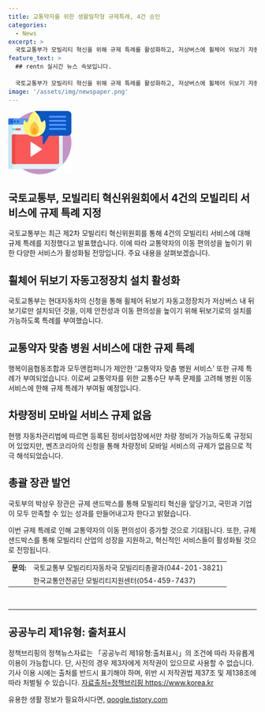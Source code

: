 ```yaml
---
title: 교통약자를 위한 생활밀착형 규제특례, 4건 승인
categories:
  - News
excerpt: >
  국토교통부가 모빌리티 혁신을 위해 규제 특례를 활성화하고, 저상버스에 휠체어 뒤보기 자동고정장치 설치도 가능하게 했다. 또한, 교통약자를 위한 병원 이동 서비스와 차량정비 모바일 서비스에도 규제 특례가 부여되었다. 규제 샌드박스를 통해 모빌리티 혁신을 촉진하고, 국민과 기업이 모두 만족하는 성과를 만들기 위해 노력하고 있다. (정책브리핑 기사 출처: www.korea.kr)
feature_text: >
  ## rentn 실시간 뉴스 속보입니다.

  국토교통부가 모빌리티 혁신을 위해 규제 특례를 활성화하고, 저상버스에 휠체어 뒤보기 자동고정장치 설치도 가능하게 했다. 또한, 교통약자를 위한 병원 이동 서비스와 차량정비 모바일 서비스에도 규제 특례가 부여되었다. 규제 샌드박스를 통해 모빌리티 혁신을 촉진하고, 국민과 기업이 모두 만족하는 성과를 만들기 위해 노력하고 있다. (정책브리핑 기사 출처: www.korea.kr)
image: '/assets/img/newspaper.png'
---
```


<p><img src="/assets/img/news.png" alt="rentncar 속보" /></p>

<h2>국토교통부, 모빌리티 혁신위원회에서 4건의 모빌리티 서비스에 규제 특례 지정</h2>

<p data-ke-size="size16"></p>

<p>국토교통부는 최근 제2차 모빌리티 혁신위원회를 통해 4건의 모빌리티 서비스에 대해 규제 특례를 지정했다고 발표했습니다. 이에 따라 교통약자의 이동 편의성을 높이기 위한 다양한 서비스가 활성화될 전망입니다. 주요 내용을 살펴보겠습니다.</p>

<h2 data-ke-size="size26">휠체어 뒤보기 자동고정장치 설치 활성화</h2>

<p>국토교통부는 현대자동차의 신청을 통해 휠체어 뒤보기 자동고정장치가 저상버스 내 뒤보기로만 설치되던 것을, 이제 안전성과 이동 편의성을 높이기 위해 뒤보기로의 설치를 가능하도록 특례를 부여했습니다.</p>

<h2 data-ke-size="size26">교통약자 맞춤 병원 서비스에 대한 규제 특례</h2>

<p>행복이음협동조합과 모두앤컴퍼니가 제안한 '교통약자 맞춤 병원 서비스' 또한 규제 특례가 부여되었습니다. 이로써 교통약자를 위한 교통수단 부족 문제를 고려해 병원 이동 서비스에 한해 규제 특례가 부여될 예정입니다.</p>

<h2 data-ke-size="size26">차량정비 모바일 서비스 규제 없음</h2>

<p>현행 자동차관리법에 따르면 등록된 정비사업장에서만 차량 정비가 가능하도록 규정되어 있었지만, 벤츠코리아의 신청을 통해 차량정비 모바일 서비스의 규제가 없음으로 적극 해석되었습니다.</p>

<h2 data-ke-size="size26">총괄 장관 발언</h2>

<p>국토부의 박상우 장관은 규제 샌드박스를 통해 모빌리티 혁신을 앞당기고, 국민과 기업이 모두 만족할 수 있는 성과를 만들어내고자 한다고 밝혔습니다.</p>

<p data-ke-size="size16"></p>

<p>이번 규제 특례로 인해 교통약자의 이동 편의성이 증가할 것으로 기대됩니다. 또한, 규제 샌드박스를 통해 모빌리티 산업의 성장을 지원하고, 혁신적인 서비스들이 활성화될 것으로 전망됩니다.</p>

<p data-ke-size="size16"></p>

<div class="content-table">
  <table>
    <tbody>
      <tr>
        <td><b>문의:</b></td>
        <td>국토교통부 모빌리티자동차국 모빌리티총괄과(044-201-3821)</td>
      </tr>
      <tr>
        <td></td>
        <td>한국교통안전공단 모빌리티지원센터(054-459-7437)</td>
      </tr>
    </tbody>
  </table>
</div>

<p data-ke-size="size16"></p>

<p data-ke-size="size16">&nbsp;</p>

<hr>

<p data-ke-size="size16"></p>

<h2 data-ke-size="size26">공공누리 제1유형: 출처표시</h2>

<p data-ke-size="size16"></p>

<p>정책브리핑의 정책뉴스자료는 「공공누리 제1유형:출처표시」의 조건에 따라 자유롭게 이용이 가능합니다. 단, 사진의 경우 제3자에게 저작권이 있으므로 사용할 수 없습니다. 기사 이용 시에는 출처를 반드시 표기해야 하며, 위반 시 저작권법 제37조 및 제138조에 따라 처벌될 수 있습니다. <a href="https://www.korea.kr">자료출처=정책브리핑 https://www.korea.kr</a></p>
유용한 생활 정보가 필요하시다면, <a href="https://qoogle.tistory.com" rel="dofollow">qoogle.tistory.com</a>


